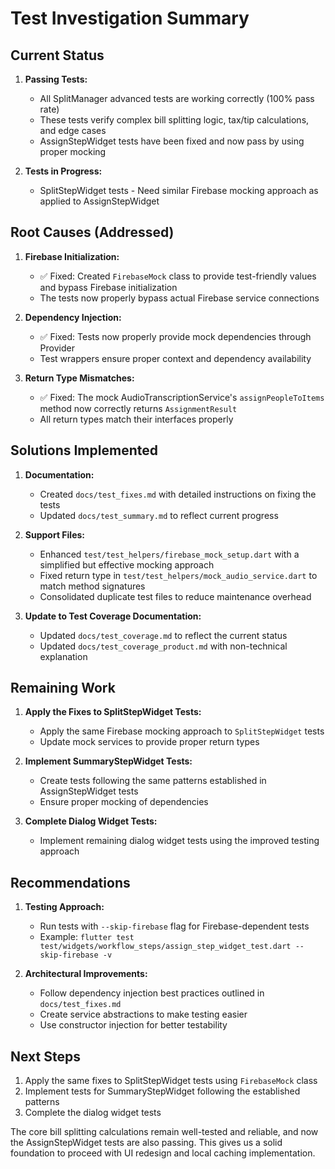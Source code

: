 # Test Investigation Summary

## Current Status

1. **Passing Tests:**
   - All SplitManager advanced tests are working correctly (100% pass rate)
   - These tests verify complex bill splitting logic, tax/tip calculations, and edge cases
   - AssignStepWidget tests have been fixed and now pass by using proper mocking

2. **Tests in Progress:**
   - SplitStepWidget tests - Need similar Firebase mocking approach as applied to AssignStepWidget

## Root Causes (Addressed)

1. **Firebase Initialization:**
   - ✅ Fixed: Created `FirebaseMock` class to provide test-friendly values and bypass Firebase initialization
   - The tests now properly bypass actual Firebase service connections
   
2. **Dependency Injection:**
   - ✅ Fixed: Tests now properly provide mock dependencies through Provider
   - Test wrappers ensure proper context and dependency availability
   
3. **Return Type Mismatches:**
   - ✅ Fixed: The mock AudioTranscriptionService's `assignPeopleToItems` method now correctly returns `AssignmentResult`
   - All return types match their interfaces properly

## Solutions Implemented

1. **Documentation:**
   - Created `docs/test_fixes.md` with detailed instructions on fixing the tests
   - Updated `docs/test_summary.md` to reflect current progress
   
2. **Support Files:**
   - Enhanced `test/test_helpers/firebase_mock_setup.dart` with a simplified but effective mocking approach
   - Fixed return type in `test/test_helpers/mock_audio_service.dart` to match method signatures
   - Consolidated duplicate test files to reduce maintenance overhead
   
3. **Update to Test Coverage Documentation:**
   - Updated `docs/test_coverage.md` to reflect the current status
   - Updated `docs/test_coverage_product.md` with non-technical explanation

## Remaining Work

1. **Apply the Fixes to SplitStepWidget Tests:**
   - Apply the same Firebase mocking approach to `SplitStepWidget` tests
   - Update mock services to provide proper return types

2. **Implement SummaryStepWidget Tests:**
   - Create tests following the same patterns established in AssignStepWidget tests
   - Ensure proper mocking of dependencies

3. **Complete Dialog Widget Tests:**
   - Implement remaining dialog widget tests using the improved testing approach

## Recommendations

1. **Testing Approach:**
   - Run tests with `--skip-firebase` flag for Firebase-dependent tests
   - Example: `flutter test test/widgets/workflow_steps/assign_step_widget_test.dart --skip-firebase -v`
   
2. **Architectural Improvements:**
   - Follow dependency injection best practices outlined in `docs/test_fixes.md`
   - Create service abstractions to make testing easier
   - Use constructor injection for better testability

## Next Steps

1. Apply the same fixes to SplitStepWidget tests using `FirebaseMock` class
2. Implement tests for SummaryStepWidget following the established patterns
3. Complete the dialog widget tests

The core bill splitting calculations remain well-tested and reliable, and now the AssignStepWidget tests are also passing. This gives us a solid foundation to proceed with UI redesign and local caching implementation. 
